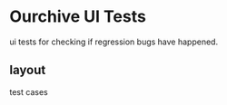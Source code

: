 # Ourchive UI Tests

ui tests for checking if regression bugs have happened. 

## layout

test cases